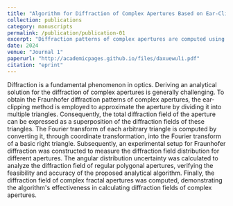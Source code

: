 ```yaml
---
title: "Algorithm for Diffraction of Complex Apertures Based on Ear-Clipping Method"
collection: publications
category: manuscripts
permalink: /publication/publication-01
excerpt: "Diffraction patterns of complex apertures are computed using the ear-clipping method, which approximates apertures by dividing them into triangles and superimposing their individual diffraction fields. The method's feasibility and accuracy are verified through experimental setups and analysis of both regular polygonal and fractal apertures."
date: 2024
venue: "Journal 1"
paperurl: "http://academicpages.github.io/files/daxuewuli.pdf"
citation: "eprint"
---
```


Diffraction is a fundamental phenomenon in optics. Deriving an analytical solution for the diffraction of complex apertures is generally challenging. To obtain the Fraunhofer diffraction patterns of complex apertures, the ear-clipping method is employed to approximate the aperture by dividing it into multiple triangles. Consequently, the total diffraction field of the aperture can be expressed as a superposition of the diffraction fields of these triangles. The Fourier transform of each arbitrary triangle is computed by converting it, through coordinate transformation, into the Fourier transform of a basic right triangle. Subsequently, an experimental setup for Fraunhofer diffraction was constructed to measure the diffraction field distribution for different apertures. The angular distribution uncertainty was calculated to analyze the diffraction field of regular polygonal apertures, verifying the feasibility and accuracy of the proposed analytical algorithm. Finally, the diffraction field of complex fractal apertures was computed, demonstrating the algorithm's effectiveness in calculating diffraction fields of complex apertures.
